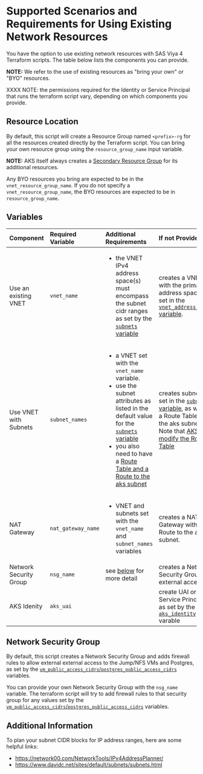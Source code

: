 # Supported Scenarios and Requirements for Using Existing Network Resources

You have the option to use existing network resources with SAS Viya 4 Terraform scripts. The table below lists the components you can provide.

**NOTE:** We refer to the use of existing resources as "bring your own" or "BYO" resources.

XXXX NOTE: the permissions required for the Identity or Service Principal that runs the terraform script vary, depending on which components you provide. 

## Resource Location

By default, this script will create a Resource Group named `<prefix>-rg` for all the resources created directly by the Terraform script. You can bring your own resource group using the `resource_group_name` input variable.

**NOTE:** AKS itself always creates a [Secondary Resource Group](https://docs.microsoft.com/en-us/azure/aks/faq#why-are-two-resource-groups-created-with-aks) for its additional resources.

Any BYO resources you bring are expected to be in the `vnet_resource_group_name`. If you do not specify a `vnet_resource_group_name`, the BYO resources are expected to be in `resource_group_name`.  

## Variables

| Component |Required Variable|Additional Requirements|If not Provided|
| :--- | :--- | :--- | :--- |
| Use an existing VNET | `vnet_name` | <ul><li>the VNET IPv4 address space(s) must encompass the subnet cidr ranges as set by the [`subnets` variable](../CONFIG-VARS.md#networking) |creates a VNET with the primary address space as set in the [`vnet_address_space` variable](../CONFIG-VARS.md#networking).|
| Use VNET with Subnets | `subnet_names` | <ul><li>a VNET set with the `vnet_name` variable.<li>use the subnet attributes as listed in the default value for the [`subnets` variable](../CONFIG-VARS.md#networking) <li>you also need to have a [Route Table and a Route to the aks subnet](https://docs.microsoft.com/en-us/azure/aks/configure-kubenet#bring-your-own-subnet-and-route-table-with-kubenet) | creates subnets as set in the [`subnets` variable](../CONFIG-VARS.md#networking), as well as a Route Table for the aks subnet. Note that [AKS will modify the Route Table](https://docs.microsoft.com/en-us/azure/aks/configure-kubenet#bring-your-own-subnet-and-route-table-with-kubenet) ||
| NAT Gateway | `nat_gateway_name`| <ul><li>VNET and subnets set with the `vnet_name` and `subnet_names` variables | creates a NAT Gateway with a Route to the aks subnet.  |
| Network Security Group | `nsg_name` | see [below](#network-security-group) for more detail | creates a Network Security Group for external access |
| AKS Idenity | `aks_uai` | | create UAI or use Service Principal, as set by the [`aks_identity`](../CONFIG-VARS.md#general) varable |


## Network Security Group

By default, this script creates a Network Security Group and adds firewall rules 
to allow external external access to the Jump/NFS VMs and Postgres, as set by the 
[`vm_public_access_cidrs`/`postgres_public_access_cidrs`](../CONFIG-VARS.md#admin-access) variables.

You can provide your own Network Security Group with the `nsg_name` variable. 
The terraform script will try to add firewall rules to that security group for any 
values set by the [`vm_public_access_cidrs`/`postgres_public_access_cidrs`](../CONFIG-VARS.md#admin-access) variables.

## Additional Information

To plan your subnet CIDR blocks for IP address ranges, here are some helpful links:
- https://network00.com/NetworkTools/IPv4AddressPlanner/
- https://www.davidc.net/sites/default/subnets/subnets.html
